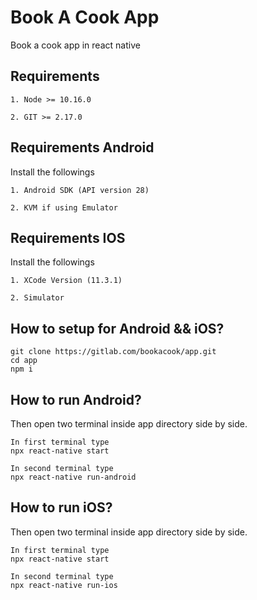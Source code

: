 # Book A Cook App
Book a cook app in react native

## Requirements
```
1. Node >= 10.16.0

2. GIT >= 2.17.0

```

## Requirements Android
Install the followings
```
1. Android SDK (API version 28)

2. KVM if using Emulator

```

## Requirements IOS
Install the followings

```
1. XCode Version (11.3.1)

2. Simulator

```

## How to setup for Android && iOS?
```
git clone https://gitlab.com/bookacook/app.git
cd app
npm i
```
## How to run Android?
Then open two terminal inside app directory side by side.
```
In first terminal type
npx react-native start

In second terminal type
npx react-native run-android
```

## How to run iOS?
Then open two terminal inside app directory side by side.
```
In first terminal type
npx react-native start

In second terminal type
npx react-native run-ios
```
